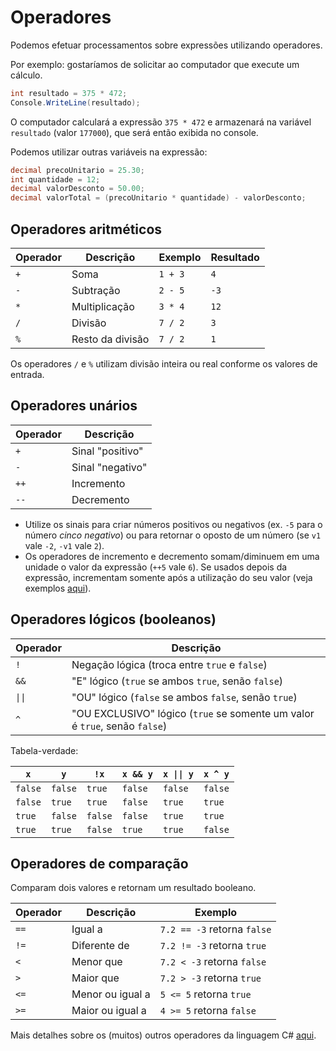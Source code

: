 # Operadores

Podemos efetuar processamentos sobre expressões utilizando operadores. 

Por exemplo: gostaríamos de solicitar ao computador que execute um cálculo.

```cs
int resultado = 375 * 472;
Console.WriteLine(resultado);
```

O computador calculará a expressão `375 * 472` e armazenará na variável `resultado` (valor `177000`), que será então exibida no console.

Podemos utilizar outras variáveis na expressão:

```cs
decimal precoUnitario = 25.30;
int quantidade = 12;
decimal valorDesconto = 50.00;
decimal valorTotal = (precoUnitario * quantidade) - valorDesconto;
```

## Operadores aritméticos

Operador | Descrição | Exemplo | Resultado
-- | -- | -- | --
`+` | Soma | `1 + 3` | `4`
`-` | Subtração | `2 - 5` | `-3`
`*` | Multiplicação | `3 * 4` | `12`
`/` | Divisão | `7 / 2` | `3`
`%` | Resto da divisão | `7 / 2` | `1`

Os operadores `/` e `%` utilizam divisão inteira ou real conforme os valores de entrada.

## Operadores unários

Operador | Descrição
-- | --
`+` | Sinal "positivo"
`-` | Sinal "negativo"
`++` | Incremento
`--` | Decremento

* Utilize os sinais para criar números positivos ou negativos (ex. `-5` para o número _cinco negativo_) ou para retornar o oposto de um número (se `v1` vale `-2`, `-v1` vale `2`).
* Os operadores de incremento e decremento somam/diminuem em uma unidade o valor da expressão (`++5` vale `6`). Se usados depois da expressão, incrementam somente após a utilização do seu valor (veja exemplos [aqui](https://docs.microsoft.com/pt-br/dotnet/csharp/language-reference/operators/arithmetic-operators#increment-operator-)).

## Operadores lógicos (booleanos)

Operador | Descrição
-- | -- 
`!` | Negação lógica (troca entre `true` e `false`)
`&&` | "E" lógico (`true` se ambos `true`, senão `false`)
`\|\|` | "OU" lógico (`false` se ambos `false`, senão `true`)
`^` | "OU EXCLUSIVO" lógico (`true` se somente um valor é `true`, senão `false`)

Tabela-verdade:

`x` | `y` | `!x` | `x && y` | `x \|\| y` | `x ^ y`
-- | -- | -- | -- | -- | --
`false` | `false` | `true` | `false` | `false` | `false`
`false` | `true` | `true` | `false` | `true` | `true`
`true` | `false` | `false` | `false` | `true` | `true`
`true` | `true` | `false` | `true` | `true` | `false`

## Operadores de comparação

Comparam dois valores e retornam um resultado booleano.

Operador | Descrição | Exemplo
-- | -- | -- 
`==` | Igual a | `7.2 == -3` retorna `false`
`!=` | Diferente de | `7.2 != -3` retorna `true`
`<` | Menor que | `7.2 < -3` retorna `false`
`>` | Maior que | `7.2 > -3` retorna `true`
`<=` | Menor ou igual a | `5 <= 5` retorna `true`
`>=` | Maior ou igual a | `4 >= 5` retorna `false`

Mais detalhes sobre os (muitos) outros operadores da linguagem C# [aqui](https://docs.microsoft.com/pt-br/dotnet/csharp/language-reference/operators/).